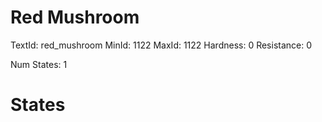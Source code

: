 # Red Mushroom
TextId: red_mushroom
MinId: 1122
MaxId: 1122
Hardness: 0
Resistance: 0

Num States: 1
# States
```

```